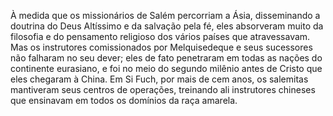 ﻿À medida que os missionários de Salém percorriam a Ásia, disseminando a doutrina do Deus Altíssimo e da salvação pela fé, eles absorveram muito da filosofia e do pensamento religioso dos vários países que atravessavam. Mas os instrutores comissionados por Melquisedeque e seus sucessores não falharam no seu dever; eles de fato penetraram em todas as nações do continente eurasiano, e foi no meio do segundo milênio antes de Cristo que eles chegaram à China. Em Si Fuch, por mais de cem anos, os salemitas mantiveram seus centros de operações, treinando ali instrutores chineses que ensinavam em todos os domínios da raça amarela.